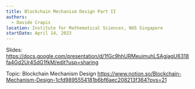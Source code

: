 ```yaml
---
title: Blockchain Mechanism Design Part II
authors:
  - Davide Crapis
location: Institute for Mathematical Sciences, NUS Singapore
startDate: April 14, 2023
---
```


Slides: <https://docs.google.com/presentation/d/1fGc9hhURMeuimuhLSAgjagU6318fa4Gd2Ur4SdG1fkM/edit?usp=sharing>

Topic: Blockchain Mechanism Design <https://www.notion.so/Blockchain-Mechanism-Design-1cfd9895554181b6bf6aec208213f364?pvs=21>
